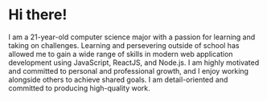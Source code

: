 # Hi there!
I am a 21-year-old computer science major with a passion for learning and taking on challenges. Learning and persevering outside of school has allowed me to gain a wide range of skills in modern web application development using JavaScript, ReactJS, and Node.js. I am highly motivated and committed to personal and professional growth, and I enjoy working alongside others to achieve shared goals. I am detail-oriented and committed to producing high-quality work.
